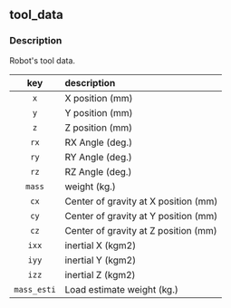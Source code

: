 ﻿## tool_data

### Description

Robot's tool data.

|key|description|
|:---:|:---|
|`x`|X position (mm)|
|`y`|Y position (mm)|
|`z`|Z position (mm)|
|`rx`|RX Angle (deg.)|
|`ry`|RY Angle (deg.)|
|`rz`|RZ Angle (deg.)|
|`mass`|weight (kg.)|
|`cx`|Center of gravity at X position (mm)|
|`cy`|Center of gravity at Y position (mm)|
|`cz`|Center of gravity at Z position (mm)|
|`ixx`| inertial X (kgm2)|
|`iyy`| inertial Y (kgm2)|
|`izz`| inertial Z (kgm2)|
|`mass_esti`|Load estimate weight (kg.)|


